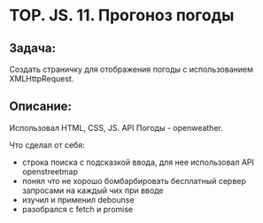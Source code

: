 # TOP. JS. 11. Прогоноз погоды
## Задача:
Создать страничку для отображения погоды с использованием XMLHttpRequest.
## Описание:
Использовал HTML, CSS, JS.
API Погоды - openweather.

Что сделал от себя:
- строка поиска с подсказкой ввода, для нее использовал API openstreetmap
- понял что не хорошо бомбарбировать бесплатный сервер запросами на каждый чих при вводе
- изучил и применил debounse
- разобрался с fetch и promise

